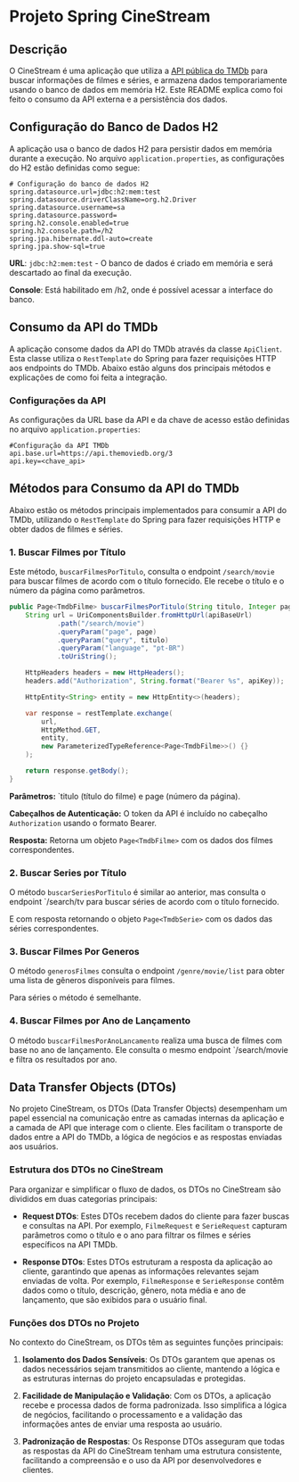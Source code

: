# Projeto Spring CineStream

## Descrição
O CineStream é uma aplicação que utiliza a [API pública do TMDb](https://www.themoviedb.org/documentation/api) para buscar informações de filmes e séries, e armazena dados temporariamente usando o banco de dados em memória H2. Este README explica como foi feito o consumo da API externa e a persistência dos dados.

## Configuração do Banco de Dados H2

A aplicação usa o banco de dados H2 para persistir dados em memória durante a execução. No arquivo `application.properties`, as configurações do H2 estão definidas como segue:

```properties
# Configuração do banco de dados H2
spring.datasource.url=jdbc:h2:mem:test
spring.datasource.driverClassName=org.h2.Driver
spring.datasource.username=sa
spring.datasource.password=
spring.h2.console.enabled=true
spring.h2.console.path=/h2
spring.jpa.hibernate.ddl-auto=create
spring.jpa.show-sql=true
```

**URL**: ``jdbc:h2:mem:test`` - O banco de dados é criado em memória e será descartado ao final da execução.

**Console**: Está habilitado em /h2, onde é possível acessar a interface do banco.


## Consumo da API do TMDb

A aplicação consome dados da API do TMDb através da classe `ApiClient`. Esta classe utiliza o `RestTemplate` do Spring para fazer requisições HTTP aos endpoints do TMDb. Abaixo estão alguns dos principais métodos e explicações de como foi feita a integração.

### Configurações da API

As configurações da URL base da API e da chave de acesso estão definidas no arquivo `application.properties`:

```properties
#Configuração da API TMDb
api.base.url=https://api.themoviedb.org/3
api.key=<chave_api>
```

## Métodos para Consumo da API do TMDb

Abaixo estão os métodos principais implementados para consumir a API do TMDb, utilizando o `RestTemplate` do Spring para fazer requisições HTTP e obter dados de filmes e séries.

### 1. Buscar Filmes por Título

Este método, `buscarFilmesPorTitulo`, consulta o endpoint `/search/movie` para buscar filmes de acordo com o título fornecido. Ele recebe o título e o número da página como parâmetros.

```java
public Page<TmdbFilme> buscarFilmesPorTitulo(String titulo, Integer page) {
    String url = UriComponentsBuilder.fromHttpUrl(apiBaseUrl)
            .path("/search/movie")
            .queryParam("page", page)
            .queryParam("query", titulo)
            .queryParam("language", "pt-BR")
            .toUriString();

    HttpHeaders headers = new HttpHeaders();
    headers.add("Authorization", String.format("Bearer %s", apiKey));

    HttpEntity<String> entity = new HttpEntity<>(headers);

    var response = restTemplate.exchange(
        url,
        HttpMethod.GET,
        entity,
        new ParameterizedTypeReference<Page<TmdbFilme>>() {}
    );

    return response.getBody();
}
```

**Parâmetros:** `titulo (título do filme) e page (número da página).

**Cabeçalhos de Autenticação:** O token da API é incluído no cabeçalho `Authorization` usando o formato Bearer.

**Resposta:** Retorna um objeto `Page<TmdbFilme>` com os dados dos filmes correspondentes.


### 2. Buscar Series por Título

O método `buscarSeriesPorTitulo` é similar ao anterior, mas consulta o endpoint `/search/tv para buscar séries de acordo com o título fornecido.

E com resposta retornando o objeto `Page<TmdbSerie>` com os dados das séries correspondentes.

### 3. Buscar Filmes Por Generos
O método `generosFilmes`  consulta o endpoint `/genre/movie/list` para obter uma lista de gêneros disponíveis para filmes.

Para séries o método é semelhante.

### 4. Buscar Filmes por Ano de Lançamento

O método `buscarFilmesPorAnoLancamento` realiza uma busca de filmes com base no ano de lançamento. Ele consulta o mesmo endpoint `/search/movie e filtra os resultados por ano.


## Data Transfer Objects (DTOs)

No projeto CineStream, os DTOs (Data Transfer Objects) desempenham um papel essencial na comunicação entre as camadas internas da aplicação e a camada de API que interage com o cliente. Eles facilitam o transporte de dados entre a API do TMDb, a lógica de negócios e as respostas enviadas aos usuários.

### Estrutura dos DTOs no CineStream

Para organizar e simplificar o fluxo de dados, os DTOs no CineStream são divididos em duas categorias principais:

- **Request DTOs**: Estes DTOs recebem dados do cliente para fazer buscas e consultas na API. Por exemplo, `FilmeRequest` e `SerieRequest` capturam parâmetros como o título e o ano para filtrar os filmes e séries específicos na API TMDb.

- **Response DTOs**: Estes DTOs estruturam a resposta da aplicação ao cliente, garantindo que apenas as informações relevantes sejam enviadas de volta. Por exemplo, `FilmeResponse` e `SerieResponse` contêm dados como o título, descrição, gênero, nota média e ano de lançamento, que são exibidos para o usuário final.

### Funções dos DTOs no Projeto

No contexto do CineStream, os DTOs têm as seguintes funções principais:

1. **Isolamento dos Dados Sensíveis**: Os DTOs garantem que apenas os dados necessários sejam transmitidos ao cliente, mantendo a lógica e as estruturas internas do projeto encapsuladas e protegidas.

2. **Facilidade de Manipulação e Validação**: Com os DTOs, a aplicação recebe e processa dados de forma padronizada. Isso simplifica a lógica de negócios, facilitando o processamento e a validação das informações antes de enviar uma resposta ao usuário.

3. **Padronização de Respostas**: Os Response DTOs asseguram que todas as respostas da API do CineStream tenham uma estrutura consistente, facilitando a compreensão e o uso da API por desenvolvedores e clientes.